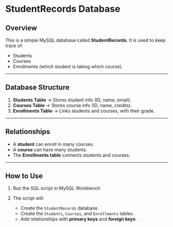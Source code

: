 
# StudentRecords Database

## Overview

This is a simple MySQL database called **StudentRecords**.
It is used to keep track of:

* Students
* Courses
* Enrollments (which student is taking which course).

---

## Database Structure

1. **Students Table** → Stores student info (ID, name, email).
2. **Courses Table** → Stores course info (ID, name, credits).
3. **Enrollments Table** → Links students and courses, with their grade.

---

## Relationships

* A **student** can enroll in many courses.
* A **course** can have many students.
* The **Enrollments table** connects students and courses.

---

## How to Use

1. Run the SQL script in MySQL Workbench
2. The script will:

   * Create the `StudentRecords` database.
   * Create the `Students`, `Courses`, and `Enrollments` tables.
   * Add relationships with **primary keys** and **foreign keys**.

